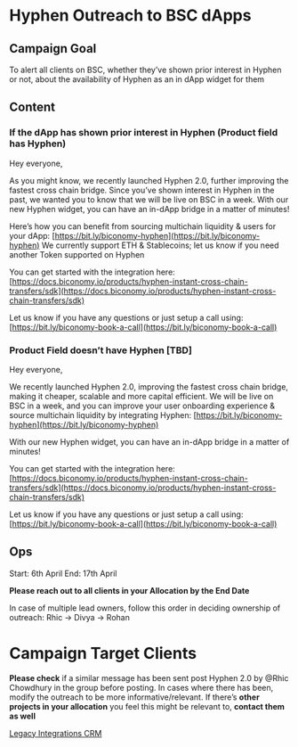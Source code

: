 # Hyphen Outreach to BSC dApps

## Campaign Goal

To alert all clients on BSC, whether they’ve shown prior interest in Hyphen or not, about the availability of Hyphen as an in dApp widget for them

## Content

### If the dApp has shown prior interest in Hyphen (Product field has Hyphen)

Hey everyone,

As you might know, we recently launched Hyphen 2.0, further improving the fastest cross chain bridge. Since you’ve shown interest in Hyphen in the past, we wanted you to know that we will be live on BSC in a week. With our new Hyphen widget, you can have an in-dApp bridge in a matter of minutes!

Here’s how you can benefit from sourcing multichain liquidity & users for your dApp: [https://bit.ly/biconomy-hyphen](https://bit.ly/biconomy-hyphen) 
We currently support ETH & Stablecoins; let us know if you need another Token supported on Hyphen

You can get started with the integration here: [https://docs.biconomy.io/products/hyphen-instant-cross-chain-transfers/sdk](https://docs.biconomy.io/products/hyphen-instant-cross-chain-transfers/sdk)

Let us know if you have any questions or just setup a call using: [https://bit.ly/biconomy-book-a-call](https://bit.ly/biconomy-book-a-call)

### Product Field doesn’t have Hyphen [TBD]

Hey everyone,

We recently launched Hyphen 2.0, improving the fastest cross chain bridge, making it cheaper, scalable and more capital efficient. We will be live on BSC in a week, and you can improve your user onboarding experience & source multichain liquidity by integrating Hyphen: [https://bit.ly/biconomy-hyphen](https://bit.ly/biconomy-hyphen)

With our new Hyphen widget, you can have an in-dApp bridge in a matter of minutes!

You can get started with the integration here: [https://docs.biconomy.io/products/hyphen-instant-cross-chain-transfers/sdk](https://docs.biconomy.io/products/hyphen-instant-cross-chain-transfers/sdk)

Let us know if you have any questions or just setup a call using: [https://bit.ly/biconomy-book-a-call](https://bit.ly/biconomy-book-a-call)

## Ops

Start: 6th April
End: 17th April

**Please reach out to all clients in your Allocation by the End Date**

In case of multiple lead owners, follow this order in deciding ownership of outreach:
Rhic → Divya → Rohan

# Campaign Target Clients

**Please check** if a similar message has been sent post Hyphen 2.0 by @Rhic Chowdhury in the group before posting. In cases where there has been, modify the outreach to be more informative/relevant.
If there’s **other projects in your allocation** you feel this might be relevant to, **contact them as well**

[Legacy Integrations CRM](Hyphen%20Outreach%20to%20BSC%20dApps%209335a408fc25453193d7091cee1c2350/Legacy%20Integrations%20CRM%20ab7e203f5d364e48844f796dfbddd19c.md)